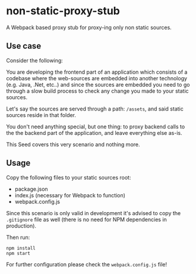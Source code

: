 # non-static-proxy-stub
A Webpack based proxy stub for proxy-ing only non static sources.

## Use case
Consider the following:

You are developing the frontend part of an application  which consists of
a codebase where the web-sources are embedded into another technology
(e.g. Java, .Net, etc..) and since the sources are embedded you need to
go through a slow build process to check any change you made to your
static sources.

Let's say the sources are served  through a path: `/assets`, and said
static sources reside in that folder.

You don't need anything special, but one thing: to proxy backend calls
to the the backend part of the application, and leave everything else
as-is.

This Seed covers this very scenario and nothing more.

## Usage
Copy the following files to your static sources root:
- package.json
- index.js (necessary for Webpack to function)
- webpack.config.js

Since this scenario is only valid in development it's advised to copy the
`.gitignore` file as well (there is no need for NPM dependencies in
production).

Then run:
```
npm install
npm start
```

For further configuration please check the `webpack.config.js` file!
